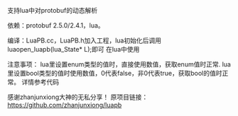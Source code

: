 支持lua中对protobuf的动态解析

依赖：protobuf 2.5.0/2.4.1，lua。

编译：LuaPB.cc，LuaPB.h加入工程，lua初始化后调用luaopen_luapb(lua_State* L);即可
	  在lua中使用

注意事项：
	lua里设置enum类型的值时，直接使用数值，获取enum值时正常.
	lua里设置bool类型的值时使用数值，0代表false，非0代表true，获取bool的值时正常。
	详情参考代码
  
感谢zhanjunxiong大神的无私分享！
原项目链接： https://github.com/zhanjunxiong/luapb
